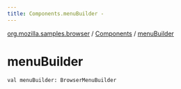 ```yaml
---
title: Components.menuBuilder - 
---
```


[org.mozilla.samples.browser](../index.html) / [Components](index.html) / [menuBuilder](./menu-builder.html)

# menuBuilder

`val menuBuilder: BrowserMenuBuilder`